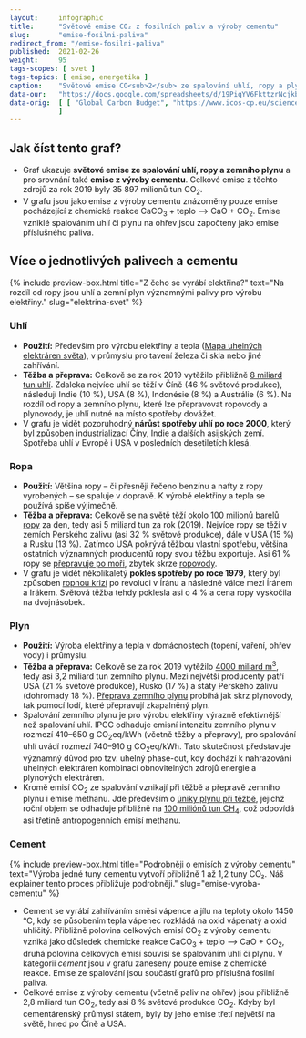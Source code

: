 ```yaml
---
layout:     infographic
title:      "Světové emise CO₂ z fosilních paliv a výroby cementu"
slug:       "emise-fosilni-paliva"
redirect_from: "/emise-fosilni-paliva"
published:  2021-02-26
weight:     95
tags-scopes: [ svet ]
tags-topics: [ emise, energetika ]
caption:    "Světové emise CO<sub>2</sub> ze spalování uhlí, ropy a plynu narostly za posledních 60 let čtyřnásobně. K dosažení uhlíkové neutrality bude potřeba, aby klesly prakticky na nulu. "
data-our:   "https://docs.google.com/spreadsheets/d/19PiqYV6FkttzrNcjkbTQmphzxgydtTc1MB6nDZpybj0/edit?usp=sharing"
data-orig:  [ [ "Global Carbon Budget", "https://www.icos-cp.eu/science-and-impact/global-carbon-budget/2020" ]
            ]
---
```


## Jak číst tento graf?

* Graf ukazuje **světové emise ze spalování uhlí, ropy a zemního plynu** a pro srovnání také **emise z výroby cementu**. Celkové emise z těchto zdrojů za rok 2019 byly 35 897 milionů tun CO<sub>2</sub>.
* V grafu jsou jako emise z výroby cementu znázorněny pouze emise pocházející z chemické reakce CaCO<sub>3</sub> + teplo ⟶ CaO + CO<sub>2</sub>. Emise vzniklé spalováním uhlí či plynu na ohřev jsou započteny jako emise příslušného paliva.  

## Více o jednotlivých palivech a cementu

{% include preview-box.html
    title="Z čeho se vyrábí elektřina?"
    text="Na rozdíl od ropy jsou uhlí a zemní plyn významnými palivy pro výrobu elektřiny."
    slug="elektrina-svet"
%}

### Uhlí

* **Použití:** Především pro výrobu elektřiny a tepla ([Mapa uhelných elektráren světa](https://www.carbonbrief.org/mapped-worlds-coal-power-plants)), v průmyslu pro tavení železa či skla nebo jiné zahřívání.
* **Těžba a přeprava:** Celkově se za rok 2019 vytěžilo přibližně [8 miliard tun uhlí](https://www.iea.org/reports/coal-information-overview). Zdaleka nejvíce uhlí se těží v Číně (46 % světové produkce), následují Indie (10 %), USA (8 %), Indonésie (8 %) a Austrálie (6 %). Na rozdíl od ropy a zemního plynu, které lze přepravovat ropovody a plynovody, je uhlí nutné na místo spotřeby dovážet.
* V grafu je vidět pozoruhodný **nárůst spotřeby uhlí po roce 2000**, který byl způsoben industrializací Číny, Indie a dalších asijských zemí. Spotřeba uhlí v Evropě i USA v posledních desetiletích klesá.

### Ropa

* **Použití:** Většina ropy – či přesněji řečeno benzínu a nafty z ropy vyrobených – se spaluje v dopravě. K výrobě elektřiny a tepla se používá spíše výjimečně.
* **Těžba a přeprava:** Celkově se na světě těží okolo [100 milionů barelů ropy](https://www.eia.gov/outlooks/steo/report/global_oil.php) za den, tedy asi 5 miliard tun za rok (2019). Nejvíce ropy se těží v zemích Perského zálivu (asi 32 % světové produkce), dále v USA (15 %) a Rusku (13 %). Zatímco USA pokrývá těžbou vlastní spotřebu, většina ostatních významných producentů ropy svou těžbu exportuje. Asi 61 % ropy se [přepravuje po moři](https://talkbusiness.net/2017/08/61-of-global-crude-oil-and-petroleum-products-transported-by-sea/), zbytek skrze [ropovody](http://worldmap.harvard.edu/data/geonode:global_oil_pipelines_7z9).
* V grafu je vidět několikaletý **pokles spotřeby po roce 1979**, který byl způsoben [ropnou krizí](https://en.wikipedia.org/wiki/1979_oil_crisis) po revoluci v Íránu a následné válce mezi Íránem a Irákem. Světová těžba tehdy poklesla asi o 4 % a cena ropy vyskočila na dvojnásobek.

### Plyn

* **Použití:** Výroba elektřiny a tepla v domácnostech (topení, vaření, ohřev vody) i průmyslu.
* **Těžba a přeprava:** Celkově se za rok 2019 vytěžilo [4000 miliard m<sup>3</sup>](https://www.bp.com/content/dam/bp/business-sites/en/global/corporate/pdfs/energy-economics/statistical-review/bp-stats-review-2019-natural-gas.pdf), tedy asi 3,2 miliard tun zemního plynu. Mezi největší producenty patří USA (21 % světové produkce), Rusko (17 %) a státy Perského zálivu (dohromady 18 %). [Přeprava zemního plynu](https://en.wikipedia.org/wiki/Natural_gas#/media/File:Global_Gas_trade_both_LNG_and_Pipeline.png) probíhá jak skrz plynovody, tak pomocí lodí, které přepravují zkapalněný plyn.
* Spalování zemního plynu je pro výrobu elektřiny výrazně efektivnější než spalování uhlí. <glossary id="ipcc">IPCC</glossary> odhaduje emisní intenzitu zemního plynu v rozmezí 410–650 g CO<sub>2</sub>eq/kWh (včetně těžby a přepravy), pro spalování uhlí uvádí rozmezí 740–910 g CO<sub>2</sub>eq/kWh. Tato skutečnost představuje významný důvod pro tzv. <glossary id="phase-out">uhelný phase-out</glossary>, kdy dochází k nahrazování uhelných elektráren kombinací obnovitelných zdrojů energie a plynových elektráren.
* Kromě emisí CO<sub>2</sub> ze spalování vznikají při těžbě a přepravě zemního plynu i emise methanu. Jde především o [úniky plynu při těžbě](https://en.wikipedia.org/wiki/Fugitive_emission), jejichž roční objem se odhaduje přibližně na [100 miliónů tun CH<sub>4</sub>](https://www.carbonbrief.org/scientists-concerned-by-record-high-global-methane-emissions), což odpovídá asi třetině antropogenních emisí methanu.

### Cement

{% include preview-box.html
    title="Podrobněji o emisích z výroby cementu"
    text="Výroba jedné tuny cementu vytvoří přibližně 1 až 1,2 tuny CO₂. Náš explainer tento proces přibližuje podrobněji."
    slug="emise-vyroba-cementu"
%}

* Cement se vyrábí zahříváním směsi vápence a jílu na teploty okolo 1450 °C, kdy se působením tepla vápenec rozkládá na oxid vápenatý a oxid uhličitý. Přibližně polovina celkových emisí CO<sub>2</sub> z výroby cementu vzniká jako důsledek chemické reakce CaCO<sub>3</sub> + teplo ⟶ CaO + CO<sub>2</sub>, druhá polovina celkových emisí souvisí se spalováním uhlí či plynu. V kategorii *cement* jsou v grafu zaneseny pouze emise z chemické reakce. Emise ze spalování jsou součástí grafů pro příslušná fosilní paliva.
* Celkové emise z výroby cementu (včetně paliv na ohřev) jsou přibližně 2,8 miliard tun CO<sub>2</sub>, tedy asi 8 % světové produkce CO<sub>2</sub>. Kdyby byl cementárenský průmysl státem, byly by jeho emise třetí největší na světě, hned po Číně a USA.
